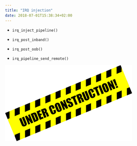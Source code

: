 ```yaml
---
title: "IRQ injection"
date: 2018-07-01T15:38:34+02:00
---
```


- `irq_inject_pipeline()`

- `irq_post_inband()`

- `irq_post_oob()`

- `irq_pipeline_send_remote()`

![Alt text](/images/wip.png?height=250px&width=420px "Not there yet")
